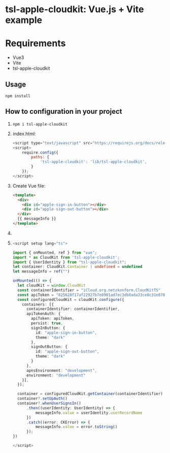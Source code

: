 # tsl-apple-cloudkit: Vue.js + Vite example

# Requirements

- Vue3
- Vite
- tsl-apple-cloudkit

## Usage

`npm install`

## How to configuration in your project

1. `npm i tsl-apple-cloudkit`



2. index.html:

   ```javascript
   <script type="text/javascript" src="https://requirejs.org/docs/release/2.0.3/minified/require.js"></script>
   <script>
       require.config({
           paths: {
               'tsl-apple-cloudkit': 'lib/tsl-apple-cloudkit',
           }
       });
   </script>
   ```

3. Create Vue file:

   ```html
   <template>
     <div>
       <div id="apple-sign-in-button"></div>
       <div id="apple-sign-out-button"></div>
     </div>
     {{ messageInfo }}
   </template>
   ```

4.

5. ```typescript
   <script setup lang="ts">

   import { onMounted, ref } from "vue";
   import * as CloudKit from 'tsl-apple-cloudkit';
   import { UserIdentity } from "tsl-apple-cloudkit";
   let container: CloudKit.Container | undefined = undefined
   let messageInfo = ref("")

   onMounted(() => {
     let cloudKit = window.CloudKit
     const containerIdentifier = "iCloud.org.netzkonform.CloudKitTS"
     const apiToken = "825628f17af22927b7e8901ad7ec3db8ada33ce8c31e870b4f09d9e3d3a4b13c"
     const configuredCloudKit = cloudKit.configure({
       containers: [{
         containerIdentifier: containerIdentifier,
         apiTokenAuth: {
           apiToken: apiToken,
           persist: true,
           signInButton: {
             id: "apple-sign-in-button",
             theme: "dark"
           },
           signOutButton: {
             id: "apple-sign-out-button",
             theme: "dark"
           }
         },
         apnsEnvironment: "development",
         environment: "development"
       }],
     });

     container = configuredCloudKit.getContainer(containerIdentifier)
     container?.setUpAuth()
     container?.whenUserSignsIn()
         .then((userIdentity: UserIdentity) => {
             messageInfo.value = userIdentity.userRecordName
         })
         .catch((error: CKError) => {
             messageInfo.value = error.toString()
         });
   })

   </script>
   ```
